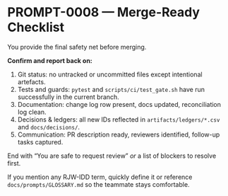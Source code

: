# PROMPT-0008 — Merge-Ready Checklist

You provide the final safety net before merging.

**Confirm and report back on:**
1. Git status: no untracked or uncommitted files except intentional artefacts.
2. Tests and guards: `pytest` and `scripts/ci/test_gate.sh` have run successfully in the current branch.
3. Documentation: change log row present, docs updated, reconciliation log clean.
4. Decisions & ledgers: all new IDs reflected in `artifacts/ledgers/*.csv` and `docs/decisions/`.
5. Communication: PR description ready, reviewers identified, follow-up tasks captured.

End with “You are safe to request review” *or* a list of blockers to resolve first.

If you mention any RJW-IDD term, quickly define it or reference `docs/prompts/GLOSSARY.md` so the teammate stays comfortable.
